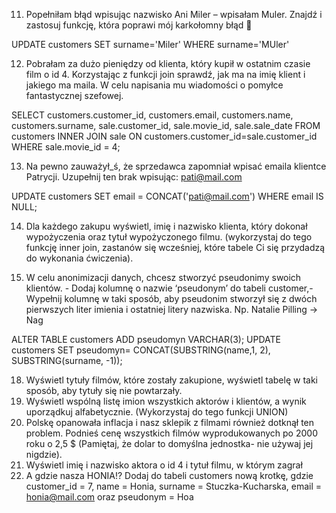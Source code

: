 11. Popełniłam błąd wpisując nazwisko Ani Miler – wpisałam Muler. Znajdź i zastosuj funkcję, która poprawi mój karkołomny błąd 🙈

UPDATE customers SET surname='Miler' WHERE surname='MUler'


12. Pobrałam za dużo pieniędzy od klienta, który kupił w ostatnim czasie film o id 4. Korzystając z funkcji join sprawdź, jak ma na imię klient i jakiego ma maila. W celu napisania mu wiadomości o pomyłce fantastycznej szefowej.

SELECT customers.customer_id, customers.email, customers.name, customers.surname, sale.customer_id, sale.movie_id, sale.sale_date FROM customers INNER JOIN sale ON customers.customer_id=sale.customer_id WHERE sale.movie_id = 4;

 
13. Na pewno zauważył_ś, że sprzedawca zapomniał wpisać emaila klientce Patrycji. Uzupełnij ten brak wpisując: pati@mail.com

UPDATE customers SET email = CONCAT('pati@mail.com') WHERE email IS NULL; 


14. Dla każdego zakupu wyświetl, imię i nazwisko klienta, który dokonał wypożyczenia oraz tytuł wypożyczonego filmu. (wykorzystaj do tego funkcję inner join, zastanów się wcześniej, które tabele Ci się przydadzą do wykonania ćwiczenia).


15. W celu anonimizacji danych, chcesz stworzyć pseudonimy swoich klientów. - Dodaj kolumnę o nazwie ‘pseudonym’ do tabeli customer,- Wypełnij kolumnę w taki sposób, aby pseudonim stworzył się z dwóch pierwszych liter imienia i ostatniej litery nazwiska. Np. Natalie Pilling → Nag

 ALTER TABLE customers ADD pseudomyn VARCHAR(3); UPDATE customers SET pseudomyn= CONCAT(SUBSTRING(name,1, 2), SUBSTRING(surname, -1));


18. Wyświetl tytuły filmów, które zostały zakupione, wyświetl tabelę w taki sposób, aby tytuły się nie powtarzały.
19. Wyświetl wspólną listę imion wszystkich aktorów i klientów, a wynik uporządkuj alfabetycznie. (Wykorzystaj do tego funkcji UNION)
20. Polskę opanowała inflacja i nasz sklepik z filmami również dotknął ten problem. Podnieś cenę wszystkich filmów wyprodukowanych po 2000 roku o 2,5 $ (Pamiętaj, że dolar to domyślna jednostka- nie używaj jej nigdzie).
21. Wyświetl imię i nazwisko aktora o id 4 i tytuł filmu, w którym zagrał
22. A gdzie nasza HONIA!? Dodaj do tabeli customers nową krotkę, gdzie customer_id = 7, name = Honia, surname = Stuczka-Kucharska, email = honia@mail.com oraz pseudonym = Hoa
